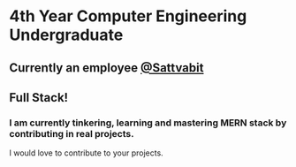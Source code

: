 <h1>4th Year Computer Engineering Undergraduate</h1>

<h2> Currently an employee <a href="https://www.sattvabit.com/" target="_blank" >@Sattvabit</a> </h2>



<h2>Full Stack!</h2>

<!-- <h3>You can find all my projects at a single place. <a href="https://kevinkhachariya.github.io">Here!</a> </h3> -->
  <h3>I am currently tinkering, learning and mastering MERN stack by contributing in real projects.</h3>
<p>I would love to contribute to your projects.</p>
